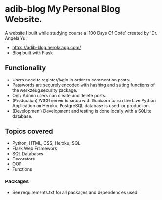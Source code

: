 # adib-blog My Personal Blog Website.
A website I built while studying course a '100 Days Of Code' created by 'Dr. Angela Yu.'
* https://adib-blog.herokuapp.com/
* Blog built with Flask


## Functionality
* Users need to register/login in order to comment on posts.
* Passwords are securely encoded with hashing and salting functions of the werkzeug.security package.
* Only Admin users can create and delete posts.
* (Production) WSGI server is setup with Gunicorn to run the Live Python Application on Heroku. PostgreSQL database is used for production.
* (Development) Development and testing is done locally with a SQLite database.
## Topics covered
* Python, HTML, CSS, Heroku, SQL
* Flask Web Framework
* SQL Databases
* Decorators
* OOP
* Functions
### Packages
* See requirements.txt for all packages and dependencies used.
